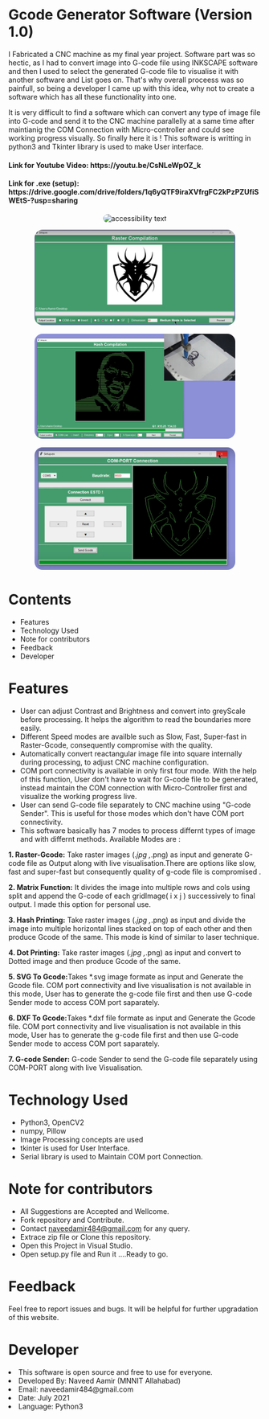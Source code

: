 
# Gcode Generator Software (Version 1.0)

I Fabricated a CNC machine as my final year project. Software part was so hectic, as 
I had to convert image into G-code file using INKSCAPE software and then I used to select 
the generated G-code file to visualise it with another software and List goes on. That's why overall proceess was so painfull, 
so being a developer I came up with this idea, why not to create a software which has all these functionality into one.

It is very difficult to find a software which can convert any type 
of image file into G-code and send it to the CNC machine parallelly at a same time after
maintianig the COM Connection with Micro-controller and could see working progress visually. So finally here it is ! This software is 
writting in python3 and Tkinter library is used to make User interface.

<h4>Link for Youtube Video: https://youtu.be/CsNLeWpOZ_k </h4>
<h4>Link for .exe (setup): https://drive.google.com/drive/folders/1q6yQTF9iraXVfrgFC2kPzPZUfiSWEtS-?usp=sharing</h4>


<p align="center">
  <img src="images/1.png" style="border-radius: 1rem " width="400" alt="accessibility text">
</p>


<p align="center">
  <img src="images/2.png" style="border-radius: 1rem " width="400" alt="accessibility text">
</p>



<p align="center">
  <img src="images/3.png" style="border-radius: 1rem " width="400" alt="accessibility text">
</p>



<p align="center">
  <img src="images/4.png" style="border-radius: 1rem " width="400" alt="accessibility text">
</p>


# Contents

* Features
* Technology Used
* Note for contributors
* Feedback
* Developer

# Features

* User can adjust Contrast and Brightness and convert into greyScale before processing. It helps the algorithm to read the boundaries more easily.
* Different Speed modes are availble such as Slow, Fast, Super-fast in Raster-Gcode, consequently compromise with the quality.
* Automatically convert reactangular image file into square internally during processing, to adjust CNC machine configuration.
* COM port connectivity is available in only first four mode. With the help of this function, User don't have to wait for G-code file to be generated, instead maintain the     COM connection with Micro-Controller first and visualize the working progress live.
* User can send G-code file separately to CNC machine using "G-code Sender". This is useful for those modes which don't have COM port connectivity.
* This software basically has 7 modes to process differnt types of image and with differnt methods. Available Modes are :

<b>1. Raster-Gcode:</b> 
Take raster images (*.jpg ,*.png) as input and generate G-code file as Output along with live visualisation.There are options like slow, fast and super-fast but consequently quality of g-code file is compromised .

<b>2. Matrix Function:</b> It divides the image into multiple rows and cols using split and append the G-code of each gridImage( i x j ) successively to final output. I made this option for personal use.  

<b>3. Hash Printing:</b> Take raster images (*.jpg ,*.png) as input and divide the image into multiple horizontal lines stacked on top of each other and then produce Gcode of the same. This mode is kind of similar to laser technique.

<b>4. Dot Printing:</b> Take raster images (*.jpg ,*.png) as input and convert to Dotted image and then produce Gcode of the same.

<b>5. SVG To Gcode:</b>Takes *.svg image formate as input and Generate the Gcode file. COM port connectivity and live visualisation is not available in this mode, User has to generate the g-code file first and then use G-code Sender mode to access COM port saparately.

<b>6. DXF To Gcode:</b>Takes *.dxf file formate as input and Generate the Gcode file. COM port connectivity and live visualisation is not available in this mode, User has to generate the g-code file first and then use G-code Sender mode to access COM port saparately. 

<b>7. G-code Sender:</b> G-code Sender to send the G-code file separately using COM-PORT along with live Visualisation.



# Technology Used

* Python3, OpenCV2 
* numpy, Pillow  
* Image Processing concepts are used
* tkinter is used for User Interface.
* Serial library is used to Maintain COM port Connection.


# Note for contributors

* All Suggestions are Accepted and Wellcome.
* Fork repository and Contribute.
* Contact naveedamir484@gmail.com for any query.
* Extrace zip file or Clone this repository.
* Open this Project in Visual Studio.
* Open setup.py file and Run it ....Ready to go.

# Feedback
Feel free to report issues and bugs. It will be helpful for further upgradation of this website.

# Developer
<li>This software is open source and free to use for everyone.</li>
<li>Developed By: Naveed Aamir (MNNIT Allahabad)</li>
<li>Email: naveedamir484@gmail.com </li>
<li>Date: July 2021</li>
<li>Language: Python3</li>


